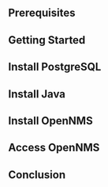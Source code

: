 ## Prerequisites
## Getting Started
## Install PostgreSQL
## Install Java
## Install OpenNMS
## Access OpenNMS
## Conclusion
